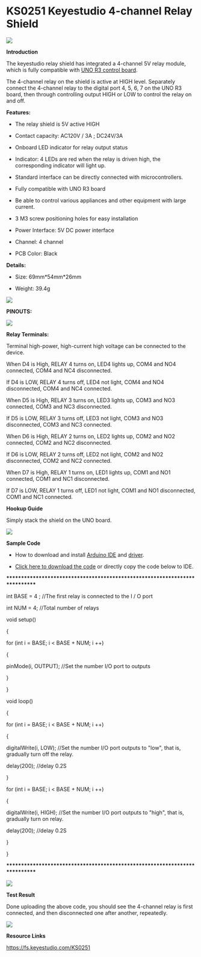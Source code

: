 # **KS0251 Keyestudio 4-channel Relay Shield**

**![](KS0251/media/1319d09cd310205c51a82b42792d5113.jpeg)**

**Introduction**

The keyestudio relay shield has integrated a 4-channel 5V relay module, which is
fully compatible with [UNO R3 control
board](http://wiki.keyestudio.com/index.php/Ks0001_keyestudio_UNO_R3_BOARD).

The 4-channel relay on the shield is active at HIGH level. Separately connect
the 4-channel relay to the digital port 4, 5, 6, 7 on the UNO R3 board, then
through controlling output HIGH or LOW to control the relay on and off.

**Features:**

-   The relay shield is 5V active HIGH

-   Contact capacity: AC120V / 3A ; DC24V/3A

-   Onboard LED indicator for relay output status

-   Indicator: 4 LEDs are red when the relay is driven high, the corresponding
    indicator will light up.

-   Standard interface can be directly connected with microcontrollers.

-   Fully compatible with UNO R3 board

-   Be able to control various appliances and other equipment with large
    current.

-   3 M3 screw positioning holes for easy installation

-   Power Interface: 5V DC power interface

-   Channel: 4 channel

-   PCB Color: Black

**Details:**

-   Size: 69mm\*54mm\*26mm

-   Weight: 39.4g

![](KS0251/media/b6c298db651e85cd25014323907260c2.jpeg)

**PINOUTS:**

![](KS0251/media/e9db6b4d133967c1f0431eb7fc0feab2.jpeg)

**Relay Terminals:**

Terminal high-power, high-current high voltage can be connected to the device.

When D4 is High, RELAY 4 turns on, LED4 lights up, COM4 and NO4 connected, COM4
and NC4 disconnected.

If D4 is LOW, RELAY 4 turns off, LED4 not light, COM4 and NO4 disconnected, COM4
and NC4 connected.

When D5 is High, RELAY 3 turns on, LED3 lights up, COM3 and NO3 connected, COM3
and NC3 disconnected.

If D5 is LOW, RELAY 3 turns off, LED3 not light, COM3 and NO3 disconnected, COM3
and NC3 connected.

When D6 is High, RELAY 2 turns on, LED2 lights up, COM2 and NO2 connected, COM2
and NC2 disconnected.

If D6 is LOW, RELAY 2 turns off, LED2 not light, COM2 and NO2 disconnected, COM2
and NC2 connected.

When D7 is High, RELAY 1 turns on, LED1 lights up, COM1 and NO1 connected, COM1
and NC1 disconnected.

If D7 is LOW, RELAY 1 turns off, LED1 not light, COM1 and NO1 disconnected, COM1
and NC1 connected.

**Hookup Guide**

Simply stack the shield on the UNO board.

![](KS0251/media/ba15055633a5733c0d6aef6064a30ae7.jpeg)

**Sample Code**

-   How to download and install [Arduino
    IDE](http://wiki.keyestudio.com/index.php/How_to_Download_Arduino_IDE) and
    [driver](http://wiki.keyestudio.com/index.php/How_to_Install_Arduino_Driver).

-   [Click here to download the
    code](https://drive.google.com/open?id=1CR31iSw5coJIWzdxIYO2381jesIuTm__) or
    directly copy the code below to IDE.

**\*\*\*\*\*\*\*\*\*\*\*\*\*\*\*\*\*\*\*\*\*\*\*\*\*\*\*\*\*\*\*\*\*\*\*\*\*\*\*\*\*\*\*\*\*\*\*\*\*\*\*\*\*\*\*\*\*\*\*\*\*\*\*\*\*\*\*\*\*\*\*\*\*\***

int BASE = 4 ; //The first relay is connected to the I / O port

int NUM = 4; //Total number of relays

void setup()

{

for (int i = BASE; i \< BASE + NUM; i ++)

{

pinMode(i, OUTPUT); //Set the number I/O port to outputs

}

}

void loop()

{

for (int i = BASE; i \< BASE + NUM; i ++)

{

digitalWrite(i, LOW); //Set the number I/O port outputs to "low", that is,
gradually turn off the relay.

delay(200); //delay 0.2S

}

for (int i = BASE; i \< BASE + NUM; i ++)

{

digitalWrite(i, HIGH); //Set the number I/O port outputs to "high", that is,
gradually turn on relay.

delay(200); //delay 0.2S

}

}

**\*\*\*\*\*\*\*\*\*\*\*\*\*\*\*\*\*\*\*\*\*\*\*\*\*\*\*\*\*\*\*\*\*\*\*\*\*\*\*\*\*\*\*\*\*\*\*\*\*\*\*\*\*\*\*\*\*\*\*\*\*\*\*\*\*\*\*\*\*\*\*\*\*\***

![](KS0251/media/14bba163fd0a54a69bc66974ca86241f.png)

**Test Result**

Done uploading the above code, you should see the 4-channel relay is first
connected, and then disconnected one after another, repeatedly.

![](KS0251/media/5970c3740f57ba11e5689181ec810b3c.jpeg)

**Resource Links**

<https://fs.keyestudio.com/KS0251>
